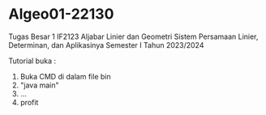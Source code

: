 # Algeo01-22130
Tugas Besar 1 IF2123 Aljabar Linier dan Geometri Sistem Persamaan Linier, Determinan, dan Aplikasinya Semester I Tahun 2023/2024


Tutorial buka :

1. Buka CMD di dalam file bin
2. "java main"
3. ...
4. profit